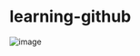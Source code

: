# learning-github
![image](https://user-images.githubusercontent.com/108329754/178687402-1d5ac868-ab1c-4b3c-98f1-0e60a0a9f8e6.png)
